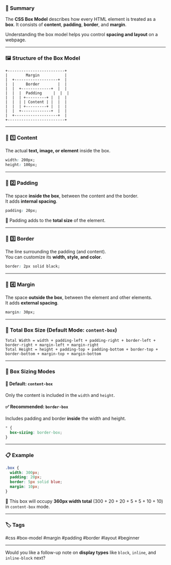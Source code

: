 
### 🧠 Summary

The **CSS Box Model** describes how every HTML element is treated as a **box**. It consists of **content**, **padding**, **border**, and **margin**.

Understanding the box model helps you control **spacing and layout** on a webpage.

---

### 🖼️ Structure of the Box Model

```
+-------------------------+
|        Margin           |
|  +-------------------+  |
|  |     Border        |  |
|  |  +-------------+  |  |
|  |  |  Padding     |  |  |
|  |  | +---------+ |  |  |
|  |  | | Content | |  |  |
|  |  | +---------+ |  |  |
|  |  +-------------+  |  |
|  +-------------------+  |
+-------------------------+
```

---

### 🔹 1️⃣ Content

The actual **text, image, or element** inside the box.

```css
width: 200px;
height: 100px;
```

---

### 🔹 2️⃣ Padding

The space **inside the box**, between the content and the border.  
It adds **internal spacing**.

```css
padding: 20px;
```

🧠 Padding adds to the **total size** of the element.

---

### 🔹 3️⃣ Border

The line surrounding the padding (and content).  
You can customize its **width, style, and color**.

```css
border: 2px solid black;
```

---

### 🔹 4️⃣ Margin

The space **outside the box**, between the element and other elements.  
It adds **external spacing**.

```css
margin: 30px;
```

---

### 🧮 Total Box Size (Default Mode: `content-box`)

```text
Total Width = width + padding-left + padding-right + border-left + border-right + margin-left + margin-right
Total Height = height + padding-top + padding-bottom + border-top + border-bottom + margin-top + margin-bottom
```

---

### 🔄 Box Sizing Modes

#### 🔸 Default: `content-box`

Only the content is included in the `width` and `height`.

#### ✅ Recommended: `border-box`

Includes padding and border **inside** the width and height.

```css
* {
  box-sizing: border-box;
}
```

---

### 📋 Example

```css
.box {
  width: 300px;
  padding: 20px;
  border: 5px solid blue;
  margin: 10px;
}
```

🧠 This box will occupy **360px width total** (300 + 20 + 20 + 5 + 5 + 10 + 10) in `content-box` mode.

---

### 🏷️ Tags

#css #box-model #margin #padding #border #layout #beginner

---

Would you like a follow-up note on **display types** like `block`, `inline`, and `inline-block` next?